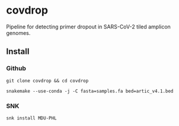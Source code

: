 # covdrop 

Pipeline for detecting primer dropout in SARS-CoV-2 tiled amplicon genomes. 

## Install

### Github

```
git clone covdrop && cd covdrop
```

```
snakemake --use-conda -j -C fasta=samples.fa bed=artic_v4.1.bed
```

### SNK

```
snk install MDU-PHL
```